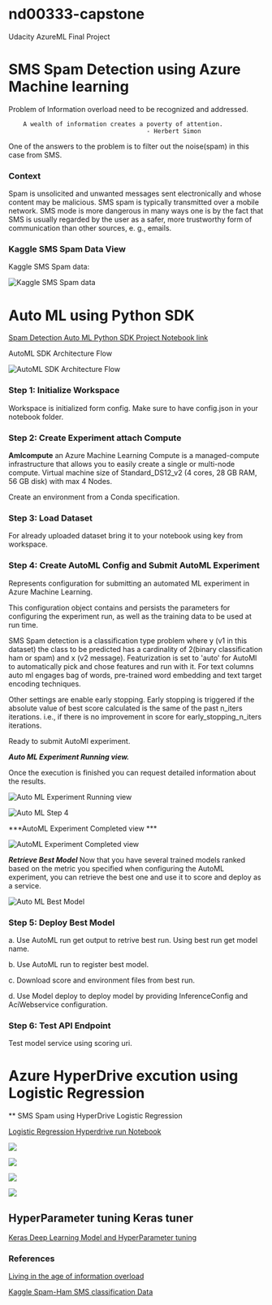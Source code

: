 # nd00333-capstone
Udacity AzureML Final Project

# SMS Spam Detection using Azure Machine learning

Problem of Information overload need to be recognized and addressed.

        A wealth of information creates a poverty of attention. 
                                          - Herbert Simon

One of the answers to the problem is to filter out the noise(spam) in this case from SMS.


### Context

Spam is unsolicited and unwanted messages sent electronically  and whose content may be malicious. SMS spam is typically transmitted over a mobile network. SMS mode is more dangerous in many ways one is by the fact that SMS is usually regarded by the user as a safer, more trustworthy form of communication than other sources, e. g., emails.


### Kaggle SMS Spam Data View

Kaggle SMS Spam data:


![Kaggle SMS Spam data](https://github.com/Nazeer2013/nd00333-capstone/blob/master/finalproject/images/DatasetView.png)


# Auto ML using Python SDK


[Spam Detection Auto ML Python SDK Project Notebook link](https://github.com/Nazeer2013/nd00333-capstone/blob/master/finalproject/notebook-smsspam-automl-0915-v1.ipynb)

AutoML SDK Architecture Flow

![AutoML SDK Architecture Flow](https://github.com/Nazeer2013/nd00333-capstone/blob/master/finalproject/automl_images/AutoMLArchitectuerFlow.png)

### Step 1: Initialize Workspace

Workspace is initialized form config. Make sure to have config.json in your notebook folder.


### Step 2: Create Experiment attach Compute

**Amlcompute** an Azure Machine Learning Compute is a managed-compute infrastructure that allows you to easily create a single or multi-node compute.
Virtual machine size of Standard_DS12_v2 (4 cores, 28 GB RAM, 56 GB disk) with max 4 Nodes.

Create an environment from a Conda specification. 

### Step 3: Load Dataset

For already uploaded dataset bring it to your notebook using key from workspace. 

### Step 4: Create AutoML Config and Submit AutoML Experiment

Represents configuration for submitting an automated ML experiment in Azure Machine Learning.

This configuration object contains and persists the parameters for configuring the experiment run, as well as the training data to be used at run time.

SMS Spam detection is a classification type problem where y (v1 in this dataset) the class to be predicted has a cardinality of 2(binary classification ham or spam) and x (v2 message). Featurization is set to 'auto' for AutoMl to automatically pick and chose features and run with it. For text columns auto ml engages bag of words, pre-trained word embedding and text target encoding techniques. 

Other settings are enable early stopping. Early stopping is triggered if the absolute value of best score calculated is the same of the past n_iters iterations. i.e., if there is no improvement in score for early_stopping_n_iters iterations.

Ready to submit AutoMl experiment.

***Auto ML Experiment Running view.*** 

Once the execution is finished you can request detailed information about the results.

![Auto ML Experiment Running view](https://github.com/Nazeer2013/nd00333-capstone/blob/master/finalproject/automl_images/smsspam_aml_exp_v1_3.png)

![Auto ML Step 4](https://github.com/Nazeer2013/nd00333-capstone/blob/master/finalproject/automl_images/smsspam_aml_exp_v1_4.png)


***AutoML Experiment Completed view ***

![AutoML Experiment Completed view](https://github.com/Nazeer2013/nd00333-capstone/blob/master/finalproject/automl_images/smsspam_aml_exp_v1.png)

***Retrieve Best Model***
Now that you have several trained models ranked based on the metric you specified when configuring the AutoML experiment, you can retrieve the best one and use it to score and deploy as a service.

![Auto ML Best Model](https://github.com/Nazeer2013/nd00333-capstone/blob/master/finalproject/automl_images/smsspam_aml_exp_v1_2.png)


### Step 5: Deploy Best Model

a. Use AutoML run get output to retrive best run. Using best run get model name. 

b. Use AutoML run to register best model.

c. Download score and environment files from best run.

d. Use Model deploy to deploy model by providing InferenceConfig and AciWebservice configuration. 


### Step 6: Test API Endpoint

Test model service using scoring uri.


# Azure HyperDrive excution using Logistic Regression

** SMS Spam using HyperDrive Logistic Regression 

[Logistic Regression Hyperdrive run Notebook](https://github.com/Nazeer2013/nd00333-capstone/blob/master/finalproject/nb-lr-0919-v7.ipynb)

![](https://github.com/Nazeer2013/nd00333-capstone/blob/master/finalproject/hyperdrive_images/LogReg_Hperdrive_Hyperparam_Results.png)

![](https://github.com/Nazeer2013/nd00333-capstone/blob/master/finalproject/hyperdrive_images/LogReg_Hperdrive_Hyperparam_BestRun.png)

![](https://github.com/Nazeer2013/nd00333-capstone/blob/master/finalproject/hyperdrive_images/LogReg_Hyperparam_BestrunPerf.png)

![](https://github.com/Nazeer2013/nd00333-capstone/blob/master/finalproject/hyperdrive_images/RegisteredBestModel.png)


## HyperParameter tuning Keras tuner

[Keras Deep Learning Model and HyperParameter tuning](https://github.com/Nazeer2013/nd00333-capstone/blob/master/finalproject/TFKerasHyperParameterV2.ipynb)



### References

[Living in the age of information overload](https://tom-stevenson.medium.com/we-are-living-in-the-age-of-information-overload-720ea5d31afb)

[Kaggle Spam-Ham SMS classification Data](https://www.kaggle.com/code/rumbleftw/beginner-friendly-spam-ham-sms-classification/data?select=spam.csv)

